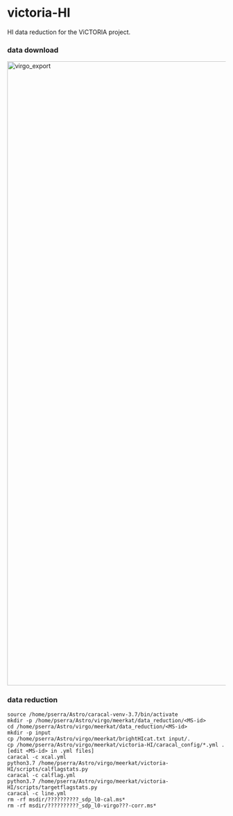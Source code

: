 # victoria-HI

HI data reduction for the ViCTORIA project.

### data download

<img width="1438" alt="virgo_export" src="https://github.com/paoloserra/victoria-HI/assets/6591265/63831f9d-e736-4cbb-b10f-4b59b854ada9">

### data reduction

```
source /home/pserra/Astro/caracal-venv-3.7/bin/activate
mkdir -p /home/pserra/Astro/virgo/meerkat/data_reduction/<MS-id>
cd /home/pserra/Astro/virgo/meerkat/data_reduction/<MS-id>
mkdir -p input
cp /home/pserra/Astro/virgo/meerkat/brightHIcat.txt input/.
cp /home/pserra/Astro/virgo/meerkat/victoria-HI/caracal_config/*.yml .
[edit <MS-id> in .yml files]
caracal -c xcal.yml
python3.7 /home/pserra/Astro/virgo/meerkat/victoria-HI/scripts/calflagstats.py
caracal -c calflag.yml
python3.7 /home/pserra/Astro/virgo/meerkat/victoria-HI/scripts/targetflagstats.py
caracal -c line.yml
rm -rf msdir/??????????_sdp_l0-cal.ms*
rm -rf msdir/??????????_sdp_l0-virgo???-corr.ms*
```
